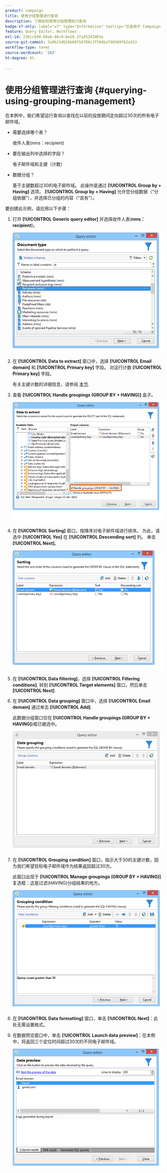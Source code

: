 ```yaml
---
product: campaign
title: 使用分组管理进行查询
description: 了解如何使用分组管理执行查询
badge-v7-only: label="v7" type="Informative" tooltip="仅适用于 Campaign Classic v7"
feature: Query Editor, Workflows
exl-id: 23bccb48-60ab-46c9-be26-2fa35243d61e
source-git-commit: 3a9b21d626b60754789c3f594ba798309f62a553
workflow-type: tm+mt
source-wordcount: '263'
ht-degree: 6%

---
```


# 使用分组管理进行查询 {#querying-using-grouping-management}



在本例中，我们希望运行查询以查找在以前的投放期间定向超过30次的所有电子邮件域。

* 需要选择哪个表？

  收件人表(nms：recipient)

* 要在输出列中选择的字段？

  电子邮件域和主键（计数）

* 数据分组？

  基于主键数超过30的电子邮件域。 此操作是通过 **[!UICONTROL Group by + Having]** 选项。 **[!UICONTROL Group by + Having]** 允许您分组数据（“分组依据”），并选择已分组的内容（“具有”）。

要创建此示例，请应用以下步骤：

1. 打开 **[!UICONTROL Generic query editor]** 并选择收件人表(**nms：recipient**)。

   ![](assets/query_editor_02.png)

1. 在 **[!UICONTROL Data to extract]** 窗口中，选择 **[!UICONTROL Email domain]** 和 **[!UICONTROL Primary key]** 字段。 对运行计数 **[!UICONTROL Primary key]** 字段。

   有关主键计数的详细信息，请参阅 [本节](../../platform/using/defining-filter-conditions.md#building-expressions).

1. 查看 **[!UICONTROL Handle groupings (GROUP BY + HAVING)]** 盒子。

   ![](assets/query_editor_nveau_29.png)

1. 在 **[!UICONTROL Sorting]** 窗口，按降序对电子邮件域进行排序。 为此，请选中 **[!UICONTROL Yes]** 在 **[!UICONTROL Descending sort]** 列。 单击 **[!UICONTROL Next]**。

   ![](assets/query_editor_nveau_70.png)

1. 在 **[!UICONTROL Data filtering]**，选择 **[!UICONTROL Filtering conditions]**. 转到 **[!UICONTROL Target elements]** 窗口，然后单击 **[!UICONTROL Next]**.
1. 在 **[!UICONTROL Data grouping]** 窗口中，选择 **[!UICONTROL Email domain]** 通过单击 **[!UICONTROL Add]**.

   此数据分组窗口仅在 **[!UICONTROL Handle groupings (GROUP BY + HAVING]**)框已被选中。

   ![](assets/query_editor_blocklist_04.png)

1. 在 **[!UICONTROL Grouping condition]** 窗口，指示大于30的主键计数，因为我们希望目标电子邮件域作为结果返回超过30次。

   此窗口出现于 **[!UICONTROL Manage groupings (GROUP BY + HAVING)]** 复选框：这是过滤(HAVING)分组结果的地方。

   ![](assets/query_editor_blocklist_05.png)

1. 在 **[!UICONTROL Data formatting]** 窗口，单击 **[!UICONTROL Next]**：此处无需设置格式。
1. 在数据预览窗口中，单击 **[!UICONTROL Launch data preview]**：在本例中，将返回三个定位时间超过30次的不同电子邮件域。

   ![](assets/query_editor_blocklist_06.png)
